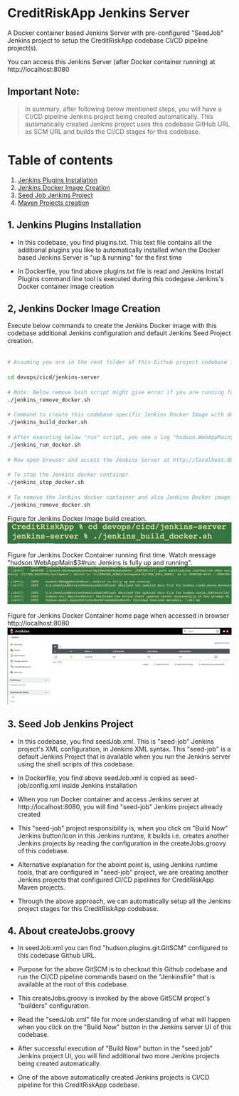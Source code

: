 # CreditRiskApp Jenkins Server

A Docker container based Jenkins Server with pre-configured "SeedJob" Jenkins project to setup the CreditRiskApp codebase CI/CD pipeline project(s).

You can access this Jenkins Server (after Docker container running) at http://localhost:8080

## Important Note:
> In summary, after following below mentioned steps, you will have a CI/CD pipeline Jenkins project being created automatically. This automatically created Jenkins project uses this codebase GitHub URL as SCM URL and builds the CI/CD stages for this codebase.

# Table of contents
1. [Jenkins Plugins Installation](#jenkins-plugins-installation)
2. [Jenkins Docker Image Creation](#jenkins-docker-image-creation)
3. [Seed Job Jenkins Project](#seed-job-jenkins-project)
4. [Maven Projects creation](#maven-projects-creation)


## 1. Jenkins Plugins Installation <a name="jenkins-plugins-installation"></a>

- In this codebase, you find plugins.txt. This text file contains all the additional plugins you like to automatically installed when the Docker based Jenkins Server is "up & running" for the first time

- In Dockerfile, you find above plugins.txt file is read and Jenkins Install Plugins command line tool is executed during this codegase Jenkins's Docker container image creation

## 2, Jenkins Docker Image Creation <a name="jenkins-docker-image-creation"></a>

Execute below commands to create the Jenkins Docker image with this codebase additional Jenkins configuration and default Jenkins Seed Project creation.

```sh

# Assuming you are in the root folder of this Github project codebase i.e. CreditRiskApp folder

cd devops/cicd/jenkins-server

# Note: Below remove bash script might give error if you are running for the first time. This error because of non-availability of this codebase specific Jenkins Docker container or Docker Image
./jenkins_remove_docker.sh 

# Command to create this codebase specific Jenkins Docker Image with default Seed Project creation
./jenkins_build_docker.sh

# After executing below "run" script, you see a log "hudson.WebAppMain$3#run: Jenkins is fully up and running"
./jenkins_run_docker.sh

# Now open browser and access the Jenkins Server at http://localhost:8080

# To stop the Jenkins docker container
./jenkins_stop_docker.sh

# To remove the Jenkins docker container and also Jenkins Docker image
./jenkins_remove_docker.sh

```

Figure for Jenkins Docker Image build creation.
![This codebase Jenkins Docker Image Creation](../../../docs/assets/images/jenkins_server_docker_build.png)

Figure for Jenkins Docker Container running first time. Watch message "hudson.WebAppMain$3#run: Jenkins is fully up and running".
![This codebase Jenkins Up and Running](../../../docs/assets/images/Jenkins_Up_Running.png)

Figure for Jenkins Docker Container home page when accessed in browser http://localhost:8080
![This codebase Jenkins Home page first time](../../../docs/assets/images/Jenkins_HomePage_FirstTime.png)


## 3. Seed Job Jenkins Project

- In this codebase, you find seedJob.xml. This is "seed-job" Jenkins project's XML configuration, in Jenkins XML syntax. This "seed-job" is a default Jenkins Project that is available when you run the Jenkins server using the shell scripts of this codebase.

- In Dockerfile, you find above seedJob.xml is copied as seed-job/config.xml inside Jenkins installation

- When you run Docker container and access Jenkins server at http://localhost:8080, you will find "seed-job" Jenkins project already created

- This "seed-job" project responsibility is, when you click on "Build Now" Jenkins button/icon in this Jenkins runtime, it builds i.e. creates another Jenkins projects by reading the configuration in the createJobs.groovy of this codebase. 

- Alternative explanation for the aboint point is, using Jenkins runtime tools, that are configured in "seed-job" project, we are creating another Jenkins projects that configured CI/CD pipelines for CreditRiskApp Maven projects. 

- Through the above approach, we can automatically setup all the Jenkins project stages for this CreditRiskApp codebase.


## 4. About createJobs.groovy

- In seedJob.xml you can find "hudson.plugins.git.GitSCM" configured to this codebase Github URL.

- Purpose for the above GitSCM is to checkout this Github codebase and run the CI/CD pipeline commands based on the "Jenkinsfile" that is available at the root of this codebase.

- This createJobs.groovy is invoked by the above GitSCM project's "builders" configuration.

- Read the "seedJob.xml" file for more understanding of what will happen when you click on the "Build Now" button in the Jenkins server UI of this codebase.

- After successful execution of "Build Now" button in the "seed job" Jenkins project UI, you will find additional two more Jenkins projects being created automatically.

- One of the above automatically created Jenkins projects is CI/CD pipeline for this CreditRiskApp codebase.
